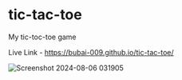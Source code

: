 # tic-tac-toe
My tic-toc-toe game 


Live Link - https://bubai-009.github.io/tic-tac-toe/


![Screenshot 2024-08-06 031905](https://github.com/user-attachments/assets/a1de266c-6a61-43b3-bea2-9c25d37fceb5)
